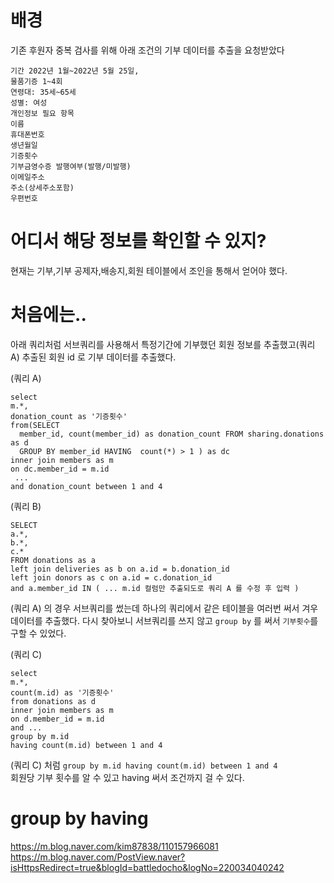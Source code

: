 # 배경

기존 후원자 중복 검사를 위해 아래 조건의 기부 데이터를 추출을 요청받았다
```
기간 2022년 1월~2022년 5월 25일, 
물품기증 1~4회
연령대: 35세~65세
성별: 여성
개인정보 필요 항목
이름
휴대폰번호
생년월일
기증횟수
기부금영수증 발행여부(발행/미발행)
이메일주소
주소(상세주소포함)
우편번호
```

# 어디서 해당 정보를 확인할 수 있지?
현재는 기부,기부 공제자,배송지,회원 테이블에서 조인을 통해서 얻어야 했다.

# 처음에는..

아래 쿼리처럼 서브쿼리를 사용해서 
특정기간에 기부했던 회원 정보를 추출했고(쿼리 A)
추출된 회원 id 로 기부 데이터를 추출했다.


(쿼리 A)
```
select  
m.*, 
donation_count as '기증횟수'
from(SELECT 
  member_id, count(member_id) as donation_count FROM sharing.donations as d
  GROUP BY member_id HAVING  count(*) > 1 ) as dc
inner join members as m
on dc.member_id = m.id
 ...
and donation_count between 1 and 4
```
(쿼리 B)
```
SELECT
a.*,
b.*,
c.*
FROM donations as a
left join deliveries as b on a.id = b.donation_id
left join donors as c on a.id = c.donation_id
and a.member_id IN ( ... m.id 컬럼만 추출되도로 쿼리 A 를 수정 후 입력 )

```

(쿼리 A) 의 경우 서브쿼리를 썼는데 하나의 쿼리에서 같은 테이블을 여러번 써서 겨우 데이터를 추출했다.
다시 찾아보니 서브쿼리를 쓰지 않고 `group by` 를 써서  `기부횟수`를 구할 수 있었다.

(쿼리 C)
```
select
m.*,
count(m.id) as '기증횟수'
from donations as d
inner join members as m
on d.member_id = m.id
and ...
group by m.id
having count(m.id) between 1 and 4
```
(쿼리 C) 처럼 `group by m.id having count(m.id) between 1 and 4`  
회원당 기부 횟수를 알 수 있고 having 써서 조건까지 걸 수 있다.



# group by having
https://m.blog.naver.com/kim87838/110157966081
https://m.blog.naver.com/PostView.naver?isHttpsRedirect=true&blogId=battledocho&logNo=220034040242
